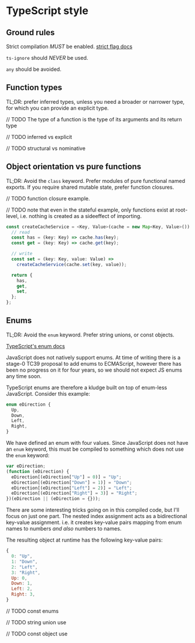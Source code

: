 # TypeScript style

## Ground rules

Strict compilation _MUST_ be enabled. [strict flag docs](https://www.typescriptlang.org/tsconfig#strict)

`ts-ignore` should _NEVER_ be used.

`any` should be avoided.

## Function types

TL;DR: prefer inferred types, unless you need a broader or narrower type, for which you can provide an explicit type.

// TODO The type of a function is the type of its arguments and its return type

// TODO inferred vs explicit

// TODO structural vs nominative

## Object orientation vs pure functions

TL;DR: Avoid the `class` keyword. Prefer modules of pure functional named exports. If you require shared mutable state, prefer function closures.

// TODO function closure example.

// TODO note that even in the stateful example, only functions exist at root-level, i.e. nothing is created as a sideeffect of importing.

```ts
const createCacheService = <Key, Value>(cache = new Map<Key, Value>()) => {
  // read
  const has = (key: Key) => cache.has(key);
  const get = (key: Key) => cache.get(key);

  // write
  const set = (key: Key, value: Value) =>
    createCacheService(cache.set(key, value));

  return {
    has,
    get,
    set,
  };
};
```

## Enums

TL;DR: Avoid the `enum` keyword. Prefer string unions, or const objects.

[TypeScript's enum docs](https://www.typescriptlang.org/docs/handbook/enums.html)

JavaScript does not natively support enums. At time of writing there is a stage-0 TC39 proposal to add enums to ECMAScript, however there has been no progress on it for four years, so we should not expect JS enums any time soon.

TypeScript enums are therefore a kludge built on top of enum-less JavaScript. Consider this example:

```ts
enum eDirection {
  Up,
  Down,
  Left,
  Right,
}
```

We have defined an enum with four values. Since JavaScript does not have an `enum` keyword, this must be compiled to something which does not use the `enum` keyword:

```js
var eDirection;
(function (eDirection) {
  eDirection[(eDirection["Up"] = 0)] = "Up";
  eDirection[(eDirection["Down"] = 1)] = "Down";
  eDirection[(eDirection["Left"] = 2)] = "Left";
  eDirection[(eDirection["Right"] = 3)] = "Right";
})(eDirection || (eDirection = {}));
```

There are some interesting tricks going on in this compiled code, but I'll focus on just one part. The nested index assignment acts as a bidirectional key-value assignment. i.e. it creates key-value pairs mapping from enum names to numbers _and also_ numbers to names.

The resulting object at runtime has the following key-value pairs:

```js
{
  0: "Up",
  1: "Down",
  2: "Left",
  3: "Right",
  Up: 0,
  Down: 1,
  Left: 2,
  Right: 3,
}
```

// TODO const enums

// TODO string union use

// TODO const object use
